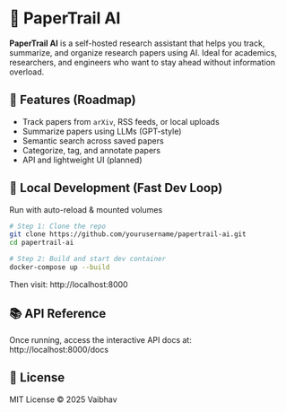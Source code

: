 # 📄 PaperTrail AI

**PaperTrail AI** is a self-hosted research assistant that helps you track, summarize, and organize research papers using AI. Ideal for academics, researchers, and engineers who want to stay ahead without information overload.

## 🚀 Features (Roadmap)

- Track papers from `arXiv`, RSS feeds, or local uploads
- Summarize papers using LLMs (GPT-style)
- Semantic search across saved papers
- Categorize, tag, and annotate papers
- API and lightweight UI (planned)

## 🧪 Local Development (Fast Dev Loop)

Run with auto-reload & mounted volumes

```bash
# Step 1: Clone the repo
git clone https://github.com/yourusername/papertrail-ai.git
cd papertrail-ai

# Step 2: Build and start dev container
docker-compose up --build
```

Then visit: http://localhost:8000


## 📚 API Reference

Once running, access the interactive API docs at: http://localhost:8000/docs

## 📜 License

MIT License © 2025 Vaibhav
